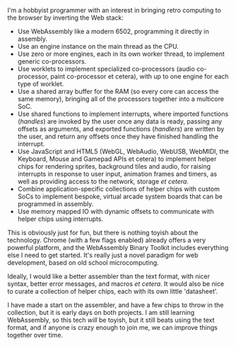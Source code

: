I'm a hobbyist programmer with an interest in bringing retro computing to the browser by inverting the Web stack:

+ Use WebAssembly like a modern 6502, programming it directly in assembly.
+ Use an engine instance on the main thread as the CPU.
+ Use zero or more engines, each in its own worker thread, to implement generic co-processors.
+ Use worklets to implement specialized co-processors (audio co-processor, paint co-processor et cetera), with up
  to one engine for each type of worklet.
+ Use a shared array buffer for the RAM (so every core can access the same memory), bringing all of the processors
  together into a multicore SoC.
+ Use shared functions to implement interrupts, where imported functions (*handles*) are invoked by the user once
  any data is ready, passing any offsets as arguments, and exported functions (*handlers*) are written by the user,
  and return any offsets once they have finished handling the interrupt.
+ Use JavaScript and HTML5 (WebGL, WebAudio, WebUSB, WebMIDI, the Keyboard, Mouse and Gamepad APIs et cetera) to
  implement helper chips for rendering sprites, background tiles and audio, for raising interrupts in response to
  user input, animation frames and timers, as well as providing access to the network, storage *et cetera*.
+ Combine application-specific collections of helper chips with custom SoCs to implement bespoke, virtual arcade
  system boards that can be programmed in assembly.
+ Use memory mapped IO with dynamic offsets to communicate with helper chips using interrupts.

This is obviously just for fun, but there is nothing toyish about the technology. Chrome (with a few flags enabled)
already offers a very powerful platform, and the WebAssembly Binary Toolkit includes everything else I need to get
started. It's really just a novel paradigm for web development, based on old school microcomputing.

Ideally, I would like a better assembler than the text format, with nicer syntax, better error messages, and macros
*et cetera*. It would also be nice to curate a collection of helper chips, each with its own little 'datasheet'.

I have made a start on the assembler, and have a few chips to throw in the collection, but it is early days on both
projects. I am still learning WebAssembly, so this tech *will* be toyish, but it still beats using the text format,
and if anyone is crazy enough to join me, we can improve things together over time.
